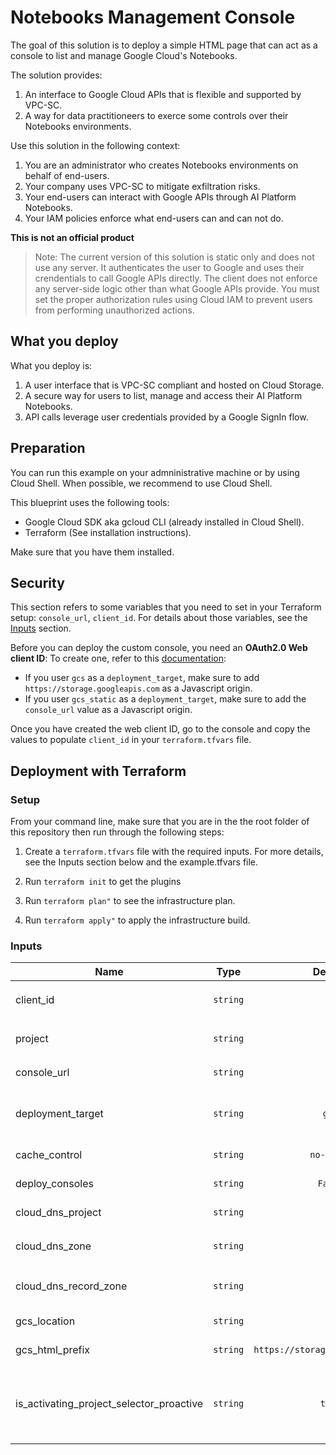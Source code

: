 # Notebooks Management Console

The goal of this solution is to deploy a simple HTML page that can act as a console to list and manage Google Cloud's Notebooks.

The solution provides:

1. An interface to Google Cloud APIs that is flexible and supported by VPC-SC.
1. A way for data practitioneers to exerce some controls over their Notebooks environments.

Use this solution in the following context:

1. You are an administrator who creates Notebooks environments on behalf of end-users.
1. Your company uses VPC-SC to mitigate exfiltration risks.
1. Your end-users can interact with Google APIs through AI Platform Notebooks.
1. Your IAM policies enforce what end-users can and can not do.

**This is not an official product**

> Note: The current version of this solution is static only and does not use any server. It authenticates the user to Google and uses their crendentials to call Google APIs directly. The client does not enforce any server-side logic other than what Google APIs provide. You must set the proper authorization rules using Cloud IAM to prevent users from performing unauthorized actions.

## What you deploy

What you deploy is:

1. A user interface that is VPC-SC compliant and hosted on Cloud Storage.
1. A secure way for users to list, manage and access their AI Platform Notebooks.
1. API calls leverage user credentials provided by a Google SignIn flow.

## Preparation

You can run this example on your admninistrative machine or by using Cloud Shell. When possible, we recommend to use Cloud Shell.

This blueprint uses the following tools:

- Google Cloud SDK aka gcloud CLI (already installed in Cloud Shell).
- Terraform (See installation instructions).

Make sure that you have them installed.

## Security

This section refers to some variables that you need to set in your Terraform setup: `console_url`, `client_id`. For details about those variables, see the [Inputs](#inputs) section.

Before you can deploy the custom console, you need an **OAuth2.0 Web client ID**: To create one, refer to this [documentation](https://support.google.com/cloud/answer/6158849#zippy=%2Cweb-applications):

- If you user `gcs` as a `deployment_target`, make sure to add `https://storage.googleapis.com` as a Javascript origin.
- If you user `gcs_static` as a `deployment_target`, make sure to add the `console_url` value as a Javascript origin.

Once you have created the web client ID, go to the console and copy the values to populate `client_id` in your `terraform.tfvars` file.

## Deployment with Terraform

### Setup

From your command line, make sure that you are in the the root folder of this repository then run through the following steps:

1. Create a `terraform.tfvars` file with the required inputs. For more details, see the Inputs section below and the example.tfvars file.

1. Run `terraform init` to get the plugins

1. Run `terraform plan"` to see the infrastructure plan.

1. Run `terraform apply"` to apply the infrastructure build.

### Inputs

| Name | Type | Default | Required |  Description |
|------|-------------|:----:|:-----:|:-----|
|client_id|`string`||yes|An Google Cloud oauth2.0 Client ID for web applications. Ex: `987654321-ghijklm.apps.googleusercontent.com`
|project|`string`||yes|Google Cloud project where to deploy the console. Ex: `example-project-id`|
|console_url|`string`||yes|Url for users to access the console. Ex: `console.example.com`|
|deployment_target|`string`|`gcs`|no|Where to deploy the UI. Currently supports Cloud Storage `gcs` and Cloud Storage static buckets `gcs_static`.|
|cache_control|`string`|`no-cache`|no| Caching behavior for index.html, 404.html and config.js.|
|deploy_consoles|`string`|`False`|no| Whether to create an example Notebook Console.|
|cloud_dns_project|`string`||no|Project where your Cloud DNS is set up. Ex: `example-project-dns-id`|
|cloud_dns_zone|`string`||no|Name of the Cloud DNS zone to create for your console. Ex: `example-com-zone`|
|cloud_dns_record_zone|`string`||no|Name of the Cloud DNS zone where you want to add the DNS record for the console. Ex: `example-com-zone`|
|gcs_location|`string`||no|Location where to create the bucket that host the console. Ex: `US`|
|gcs_html_prefix|`string`|`https://storage.googleapis.com`|no|GCS URL prefix that gives access to objects|
|is_activating_project_selector_proactive|`string`|`true`|no|Whether users must enabled the project selector through the `hasProjectSelector` URL parameter. When set to `true`, users must always set `projectId` in the URL to display instances for that project.|

